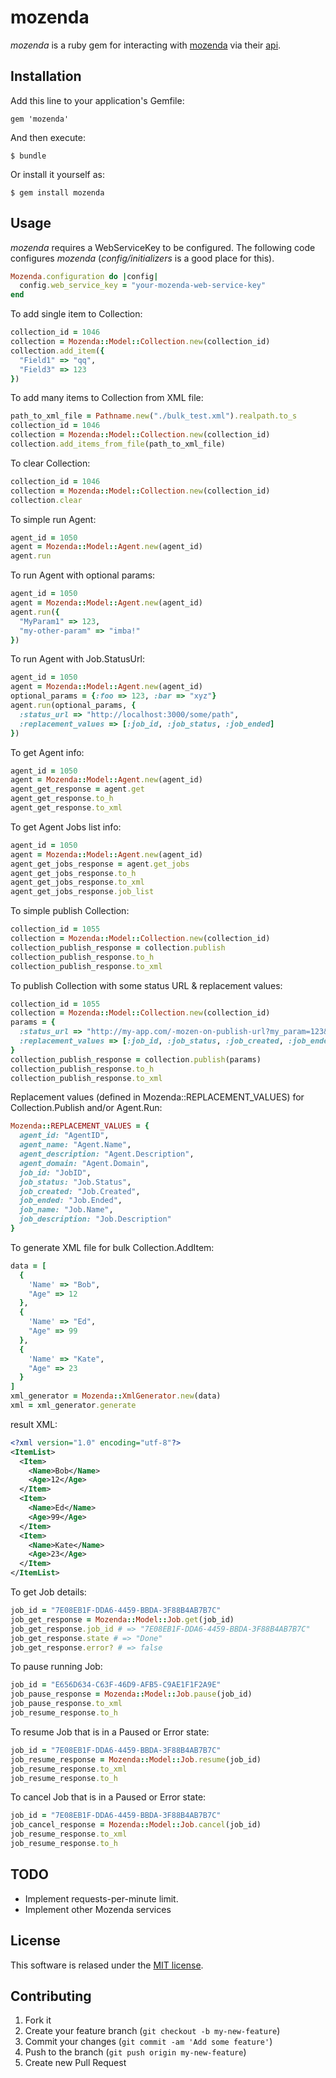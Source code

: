 # mozenda

*mozenda* is a ruby gem for interacting with [mozenda](https://www.mozenda.com/) via their [api](https://www.mozenda.com/api).

## Installation

Add this line to your application's Gemfile:

    gem 'mozenda'

And then execute:

    $ bundle

Or install it yourself as:

    $ gem install mozenda

## Usage

*mozenda* requires a WebServiceKey to be configured.  The following code configures *mozenda* (*config/initializers* is a good place for this).
```ruby
Mozenda.configuration do |config|
  config.web_service_key = "your-mozenda-web-service-key"
end
```

To add single item to Collection:
```ruby
collection_id = 1046
collection = Mozenda::Model::Collection.new(collection_id)
collection.add_item({
  "Field1" => "qq",
  "Field3" => 123
})
```

To add many items to Collection from XML file:
```ruby
path_to_xml_file = Pathname.new("./bulk_test.xml").realpath.to_s
collection_id = 1046
collection = Mozenda::Model::Collection.new(collection_id)
collection.add_items_from_file(path_to_xml_file)
```

To clear Collection:
```ruby
collection_id = 1046
collection = Mozenda::Model::Collection.new(collection_id)
collection.clear
```

To simple run Agent:
```ruby
agent_id = 1050
agent = Mozenda::Model::Agent.new(agent_id)
agent.run
```

To run Agent with optional params:
```ruby
agent_id = 1050
agent = Mozenda::Model::Agent.new(agent_id)
agent.run({
  "MyParam1" => 123,
  "my-other-param" => "imba!"
})
```

To run Agent with Job.StatusUrl:
```ruby
agent_id = 1050
agent = Mozenda::Model::Agent.new(agent_id)
optional_params = {:foo => 123, :bar => "xyz"}
agent.run(optional_params, {
  :status_url => "http://localhost:3000/some/path",
  :replacement_values => [:job_id, :job_status, :job_ended]
})
```

To get Agent info:
```ruby
agent_id = 1050
agent = Mozenda::Model::Agent.new(agent_id)
agent_get_response = agent.get
agent_get_response.to_h
agent_get_response.to_xml
```

To get Agent Jobs list info:
```ruby
agent_id = 1050
agent = Mozenda::Model::Agent.new(agent_id)
agent_get_jobs_response = agent.get_jobs
agent_get_jobs_response.to_h
agent_get_jobs_response.to_xml
agent_get_jobs_response.job_list
```

To simple publish Collection:
```ruby
collection_id = 1055
collection = Mozenda::Model::Collection.new(collection_id)
collection_publish_response = collection.publish
collection_publish_response.to_h
collection_publish_response.to_xml
```

To publish Collection with some status URL & replacement values:
```ruby
collection_id = 1055
collection = Mozenda::Model::Collection.new(collection_id)
params = {
  :status_url => "http://my-app.com/-mozen-on-publish-url?my_param=123&other_param=foo",
  :replacement_values => [:job_id, :job_status, :job_created, :job_ended]
}
collection_publish_response = collection.publish(params)
collection_publish_response.to_h
collection_publish_response.to_xml
```

Replacement values (defined in Mozenda::REPLACEMENT_VALUES) for Collection.Publish and/or Agent.Run:
```ruby
Mozenda::REPLACEMENT_VALUES = {
  agent_id: "AgentID",
  agent_name: "Agent.Name",
  agent_description: "Agent.Description",
  agent_domain: "Agent.Domain",
  job_id: "JobID",
  job_status: "Job.Status",
  job_created: "Job.Created",
  job_ended: "Job.Ended",
  job_name: "Job.Name",
  job_description: "Job.Description"
}
```

To generate XML file for bulk Collection.AddItem:
```ruby
data = [
  {
    'Name' => "Bob",
    "Age" => 12
  },
  {
    'Name' => "Ed",
    "Age" => 99
  },
  {
    'Name' => "Kate",
    "Age" => 23
  }
]
xml_generator = Mozenda::XmlGenerator.new(data)
xml = xml_generator.generate
```

result XML:
```xml
<?xml version="1.0" encoding="utf-8"?>
<ItemList>
  <Item>
    <Name>Bob</Name>
    <Age>12</Age>
  </Item>
  <Item>
    <Name>Ed</Name>
    <Age>99</Age>
  </Item>
  <Item>
    <Name>Kate</Name>
    <Age>23</Age>
  </Item>
</ItemList>
```

To get Job details:
```ruby
job_id = "7E08EB1F-DDA6-4459-BBDA-3F88B4AB7B7C"
job_get_response = Mozenda::Model::Job.get(job_id)
job_get_response.job_id # => "7E08EB1F-DDA6-4459-BBDA-3F88B4AB7B7C"
job_get_response.state # => "Done"
job_get_response.error? # => false
```

To pause running Job:
```ruby
job_id = "E656D634-C63F-46D9-AFB5-C9AE1F1F2A9E"
job_pause_response = Mozenda::Model::Job.pause(job_id)
job_pause_response.to_xml
job_resume_response.to_h
```

To resume Job that is in a Paused or Error state:
```ruby
job_id = "7E08EB1F-DDA6-4459-BBDA-3F88B4AB7B7C"
job_resume_response = Mozenda::Model::Job.resume(job_id)
job_resume_response.to_xml
job_resume_response.to_h
```

To cancel Job that is in a Paused or Error state:
```ruby
job_id = "7E08EB1F-DDA6-4459-BBDA-3F88B4AB7B7C"
job_cancel_response = Mozenda::Model::Job.cancel(job_id)
job_resume_response.to_xml
job_resume_response.to_h
```


## TODO
* Implement requests-per-minute limit.
* Implement other Mozenda services

## License

This software is relased under the [MIT license](LICENSE.md).

## Contributing

1. Fork it
2. Create your feature branch (`git checkout -b my-new-feature`)
3. Commit your changes (`git commit -am 'Add some feature'`)
4. Push to the branch (`git push origin my-new-feature`)
5. Create new Pull Request
